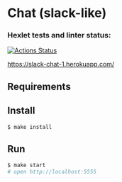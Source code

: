 # Chat (slack-like)

### Hexlet tests and linter status:

[![Actions Status](https://github.com/julish13/frontend-project-lvl4/workflows/hexlet-check/badge.svg)](https://github.com/julish13/frontend-project-lvl4/actions)

https://slack-chat-1.herokuapp.com/

## Requirements

## Install

```sh
$ make install
```

## Run

```sh
$ make start
# open http://localhost:5555
```
